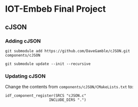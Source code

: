 # IOT-Embeb Final Project

## cJSON

### Adding cJSON

```
git submodule add https://github.com/DaveGamble/cJSON.git components/cJSON

git submodule update --init --recursive
```

### Updating cJSON

Change the contents from `components/cJSON/CMakeLists.txt` to:

```
idf_component_register(SRCS "cJSON.c"
                    INCLUDE_DIRS ".")
```
